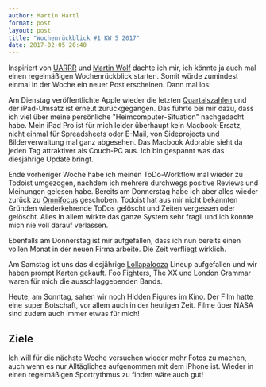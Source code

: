 ```yaml
---
author: Martin Hartl
format: post
layout: post
title: "Wochenrückblick #1 KW 5 2017"
date: 2017-02-05 20:40
---
```


Inspiriert von [UARRR](http://uarrr.org) und [Martin Wolf](https://visuellegedanken.de) dachte ich mir, ich könnte ja auch mal einen regelmäßigen Wochenrückblick starten. Somit würde zumindest einmal in der Woche ein neuer Post erscheinen. Dann mal los:

Am Dienstag veröffentlichte Apple wieder die letzten [Quartalszahlen](https://www.macstories.net/news/apple-q1-2017-results-billion-revenue-million-iphones-million-ipads-sold/) und der iPad-Umsatz ist erneut zurückgegangen. Das führte bei mir dazu, dass ich viel über meine persönliche "Heimcomputer-Situation" nachgedacht habe. Mein iPad Pro ist für mich leider überhaupt kein Macbook-Ersatz, nicht einmal für Spreadsheets oder E-Mail, von Sideprojects und Bilderverwaltung mal ganz abgesehen. Das Macbook Adorable sieht da jeden Tag attraktiver als Couch-PC aus. Ich bin gespannt was das diesjährige Update bringt.

Ende vorheriger Woche habe ich meinen ToDo-Workflow mal wieder zu Todoist umgezogen, nachdem ich mehrere durchwegs positive Reviews und Meinungen gelesen habe. Bereits am Donnerstag habe ich aber alles wieder zurück zu [Omnifocus](https://www.omnigroup.com/omnifocus) geschoben. Todoist hat aus mir nicht bekannten Gründen wiederkehrende ToDos gelöscht und Zeiten vergessen oder gelöscht. Alles in allem wirkte das ganze System sehr fragil und ich konnte mich nie voll darauf verlassen.

Ebenfalls am Donnerstag ist mir aufgefallen, dass ich nun bereits einen vollen Monat in der neuen Firma arbeite. Die Zeit verfliegt wirklich.

Am Samstag ist uns das diesjährige [Lollapalooza](https://www.lollapaloozade.com) Lineup aufgefallen und wir haben prompt Karten gekauft. Foo Fighters, The XX und London Grammar waren für mich die ausschlaggebenden Bands.

Heute, am Sonntag, sahen wir noch Hidden Figures im Kino. Der Film hatte eine super Botschaft, vor allem auch in der heutigen Zeit. Filme über NASA sind zudem auch immer etwas für mich!

## Ziele

Ich will für die nächste Woche versuchen wieder mehr Fotos zu machen, auch wenn es nur Alltägliches aufgenommen mit dem iPhone ist.
Wieder in einen regelmäßigen Sportrythmus zu finden wäre auch gut!